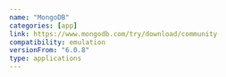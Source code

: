 ```yaml
---
name: "MongoDB"
categories: [app]
link: https://www.mongodb.com/try/download/community
compatibility: emulation
versionFrom: "6.0.8"
type: applications
---
```


